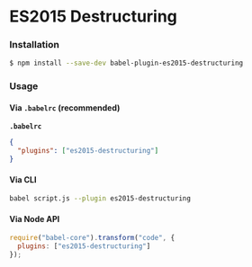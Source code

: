 # ES2015 Destructuring

### Installation

```sh
$ npm install --save-dev babel-plugin-es2015-destructuring
```

### Usage

#### Via `.babelrc` (recommended)

**`.babelrc`**

```json
{
  "plugins": ["es2015-destructuring"]
}
```

#### Via CLI

```sh
babel script.js --plugin es2015-destructuring
```

#### Via Node API

```js
require("babel-core").transform("code", {
  plugins: ["es2015-destructuring"]
});
```
